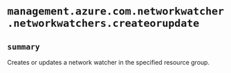 # `management.azure.com.networkwatcher.networkwatchers.createorupdate`

## `summary`
Creates or updates a network watcher in the specified resource group.


